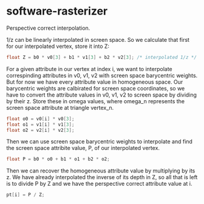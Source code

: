 # software-rasterizer

Perspective correct interpolation.

1/z can be linearly interpolated in screen space.  So we calculate that first for our interpolated vertex, store it into Z:
```c
float Z = b0 * v0[3] + b1 * v1[3] + b2 * v2[3]; /* interpolated 1/z */
```

For a given attribute in our vertex at index i, we want to interpolate correspinding attributes in v0, v1, v2 with screen space barycentric weights.  But for now we have every attribute value in homogeneous space.  Our barycentric weights are calbirated for screen space coordinates, so we have to convert the attribute values in v0, v1, v2 to screen space by dividing by their z.  Store these in omega values, where omega_n represents the screen space attribute at triangle vertex_n.  
```c
float o0 = v0[i] * v0[3];
float o1 = v1[i] * v1[3];
float o2 = v2[i] * v2[3];
```
Then we can use screen space barycentric weights to interpolate and find the screen space attribite value, P, of our interpolated vertex.
```c
float P = b0 * o0 + b1 * o1 + b2 * o2;
```
Then we can recover the homogeneous attribute value by multiplying by its z.  We have already interpolated the inverse of its depth in Z, so all that is left is to divide P by Z and we have the perspective correct attribute value at i.
```c
pt[i] = P / Z;
```
